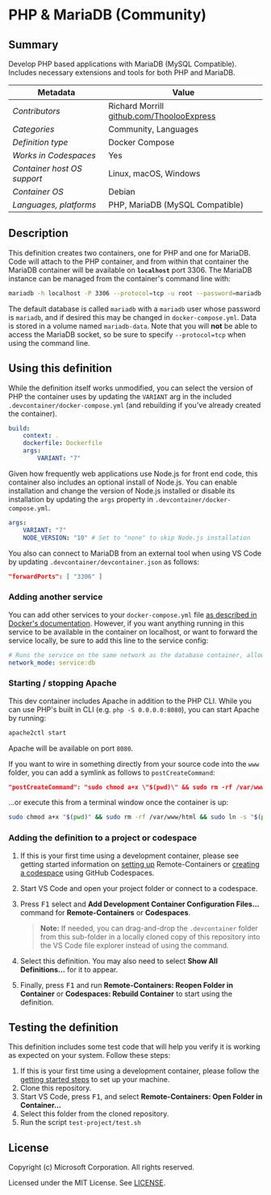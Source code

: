 # PHP & MariaDB (Community)

## Summary

Develop PHP based applications with MariaDB (MySQL Compatible). Includes
necessary extensions and tools for both PHP and MariaDB.

| Metadata                    | Value                                                                          |
| --------------------------- | ------------------------------------------------------------------------------ |
| _Contributors_              | Richard Morrill [github.com/ThoolooExpress](https://github.com/ThoolooExpress) |
| _Categories_                | Community, Languages                                                           |
| _Definition type_           | Docker Compose                                                                 |
| _Works in Codespaces_       | Yes                                                                            |
| _Container host OS support_ | Linux, macOS, Windows                                                          |
| _Container OS_              | Debian                                                                         |
| _Languages, platforms_      | PHP, MariaDB (MySQL Compatible)                                                |

## Description

This definition creates two containers, one for PHP and one for MariaDB. Code
will attach to the PHP container, and from within that container the MariaDB
container will be available on **`localhost`** port 3306. The MariaDB instance
can be managed from the container's command line with:

```bash
mariadb -h localhost -P 3306 --protocol=tcp -u root --password=mariadb -D mariadb
```

The default database is called `mariadb` with a `mariadb` user whose password is
`mariadb`, and if desired this may be changed in `docker-compose.yml`. Data is
stored in a volume named `mariadb-data`. Note that you will **not** be able to
access the MariaDB socket, so be sure to specify `--protocol=tcp` when using the
command line.

## Using this definition

While the definition itself works unmodified, you can select the version of PHP
the container uses by updating the `VARIANT` arg in the included
`.devcontainer/docker-compose.yml` (and rebuilding if you've already created the
container).

```yaml
build:
    context: .
    dockerfile: Dockerfile
    args:
        VARIANT: "7"
```

Given how frequently web applications use Node.js for front end code, this
container also includes an optional install of Node.js. You can enable
installation and change the version of Node.js installed or disable its
installation by updating the `args` property in
`.devcontainer/docker-compose.yml`.

```yaml
args:
    VARIANT: "7"
    NODE_VERSION: "10" # Set to "none" to skip Node.js installation
```

You also can connect to MariaDB from an external tool when using VS Code by
updating `.devcontainer/devcontainer.json` as follows:

```json
"forwardPorts": [ "3306" ]
```

### Adding another service

You can add other services to your `docker-compose.yml` file
[as described in Docker's documentation](https://docs.docker.com/compose/compose-file/#service-configuration-reference).
However, if you want anything running in this service to be available in the
container on localhost, or want to forward the service locally, be sure to add
this line to the service config:

```yaml
# Runs the service on the same network as the database container, allows "forwardPorts" in devcontainer.json function.
network_mode: service:db
```

### Starting / stopping Apache

This dev container includes Apache in addition to the PHP CLI. While you can use
PHP's built in CLI (e.g. `php -S 0.0.0.0:8080`), you can start Apache by
running:

```bash
apache2ctl start
```

Apache will be available on port `8080`.

If you want to wire in something directly from your source code into the `www`
folder, you can add a symlink as follows to `postCreateCommand`:

```json
"postCreateCommand": "sudo chmod a+x \"$(pwd)\" && sudo rm -rf /var/www/html && sudo ln -s \"$(pwd)\" /var/www/html"
```

...or execute this from a terminal window once the container is up:

```bash
sudo chmod a+x "$(pwd)" && sudo rm -rf /var/www/html && sudo ln -s "$(pwd)" /var/www/html
```

### Adding the definition to a project or codespace

1. If this is your first time using a development container, please see getting
   started information on
   [setting up](https://aka.ms/vscode-remote/containers/getting-started)
   Remote-Containers or
   [creating a codespace](https://aka.ms/ghcs-open-codespace) using GitHub
   Codespaces.

2. Start VS Code and open your project folder or connect to a codespace.

3. Press <kbd>F1</kbd> select and **Add Development Container Configuration
   Files...** command for **Remote-Containers** or **Codespaces**.

    > **Note:** If needed, you can drag-and-drop the `.devcontainer` folder from
    > this sub-folder in a locally cloned copy of this repository into the VS
    > Code file explorer instead of using the command.

4. Select this definition. You may also need to select **Show All
   Definitions...** for it to appear.

5. Finally, press <kbd>F1</kbd> and run **Remote-Containers: Reopen Folder in
   Container** or **Codespaces: Rebuild Container** to start using the
   definition.

## Testing the definition

This definition includes some test code that will help you verify it is working
as expected on your system. Follow these steps:

1. If this is your first time using a development container, please follow the
   [getting started steps](https://aka.ms/vscode-remote/containers/getting-started)
   to set up your machine.
2. Clone this repository.
3. Start VS Code, press <kbd>F1</kbd>, and select **Remote-Containers: Open
   Folder in Container...**
4. Select this folder from the cloned repository.
5. Run the script `test-project/test.sh`

## License

Copyright (c) Microsoft Corporation. All rights reserved.

Licensed under the MIT License. See
[LICENSE](https://github.com/microsoft/vscode-dev-containers/blob/main/LICENSE).
